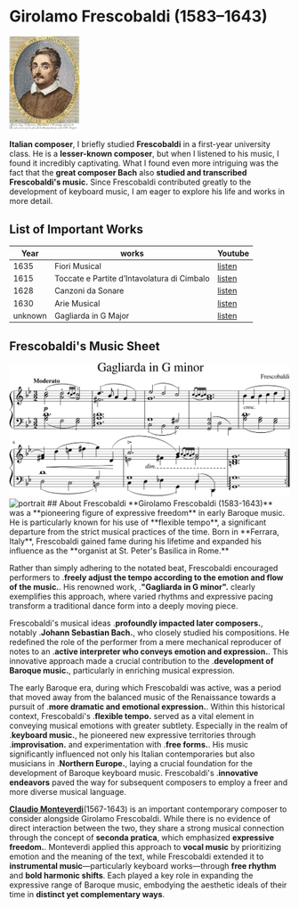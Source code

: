 # Girolamo Frescobaldi (1583–1643)
<img src="frescobaldi.jpg" alt="portrait" style="width:25%;" />
 
**Italian composer**, 
I briefly studied **Frescobaldi** in a first-year university class. He is a **lesser-known composer**, but when I listened to his music, I found it incredibly captivating. What I found even more intriguing was the fact that the **great composer Bach** also **studied and transcribed Frescobaldi's music.** Since Frescobaldi contributed greatly to the development of keyboard music, I am eager to explore his life and works in more detail.
## List of Important Works

| Year | works  | Youtube |
| ---- | ------ | ------- |
| 1635 | Fiori Musical | [listen](https://youtu.be/jI8ho4w3xt0?si=LWlDmRbC4mvHHXQa) |
| 1615 | Toccate e Partite d’Intavolatura di Cimbalo | [listen](https://youtu.be/cRWLPm0KM7s?si=lP2nftznpPi8NI9k) |
| 1628 | Canzoni da Sonare | [listen](https://youtu.be/Dn5l7ljj8N4?si=ivOeW8If4QkaWZIf) |
| 1630 | Arie Musical | [listen](https://youtu.be/Dn5l7ljj8N4?si=ivOeW8If4QkaWZIf) |
| unknown | Gagliarda in G Major | [listen](https://youtu.be/06hfLezeP1E?feature=shared) |

## Frescobaldi's Music Sheet
<img src="Gagliarda in G minor.png">

<img src="The_Calling_of_Saint_Matthew_png" alt="portrait" style="width:25%;" />
## About Frescobaldi
**Girolamo Frescobaldi (1583-1643)** was a **pioneering figure of expressive freedom** in early Baroque music. He is particularly known for his use of **flexible tempo**, a significant departure from the strict musical practices of the time. Born in **Ferrara, Italy**, Frescobaldi gained fame during his lifetime and expanded his influence as the **organist at St. Peter's Basilica in Rome.**

Rather than simply adhering to the notated beat, Frescobaldi encouraged performers to .**freely adjust the tempo according to the emotion and flow of the music.**. His renowned work, .**"Gagliarda in G minor".** clearly exemplifies this approach, where varied rhythms and expressive pacing transform a traditional dance form into a deeply moving piece.

Frescobaldi's musical ideas .**profoundly impacted later composers.**, notably .**Johann Sebastian Bach.**, who closely studied his compositions. He redefined the role of the performer from a mere mechanical reproducer of notes to an .**active interpreter who conveys emotion and expression.**. This innovative approach made a crucial contribution to the .**development of Baroque music.**, particularly in enriching musical expression.

The early Baroque era, during which Frescobaldi was active, was a period that moved away from the balanced music of the Renaissance towards a pursuit of .**more dramatic and emotional expression.**. Within this historical context, Frescobaldi's .**flexible tempo.** served as a vital element in conveying musical emotions with greater subtlety. Especially in the realm of .**keyboard music.**, he pioneered new expressive territories through .**improvisation.** and experimentation with .**free forms.**. His music significantly influenced not only his Italian contemporaries but also musicians in .**Northern Europe.**, laying a crucial foundation for the development of Baroque keyboard music. Frescobaldi's .**innovative endeavors** paved the way for subsequent composers to employ a freer and more diverse musical language.

[**Claudio Monteverdi**](monteverdi_lincoronazione_di_poppea.md)(1567-1643) is an important contemporary composer to consider alongside Girolamo Frescobaldi. While there is no evidence of direct interaction between the two, they share a strong musical connection through the concept of **seconda pratica**, which emphasized **expressive freedom.**. Monteverdi applied this approach to **vocal music** by prioritizing emotion and the meaning of the text, while Frescobaldi extended it to **instrumental music**—particularly keyboard works—through **free rhythm** and **bold harmonic shifts**. Each played a key role in expanding the expressive range of Baroque music, embodying the aesthetic ideals of their time in **distinct yet complementary ways**.

